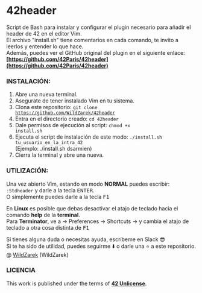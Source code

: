 # 42header

Script de Bash para instalar y configurar el plugin necesario para añadir el header de 42 en el editor Vim.<br>
El archivo "install.sh" tiene comentarios en cada comando, te invito a leerlos y entender lo que hace.<br>
Además, puedes ver el GitHub original del plugin en el siguiente enlace:
**[https://github.com/42Paris/42header](https://github.com/42Paris/42header)**

### INSTALACIÓN:

1. Abre una nueva terminal.
2. Asegurate de tener instalado Vim en tu sistema.
3. Clona este repositorio: <code>git clone https://github.com/WildZarek/42header</code>
4. Entra en el directorio creado: <code>cd 42header</code>
5. Dale permisos de ejecución al script: <code>chmod +x install.sh</code>
5. Ejecuta el script de instalación de este modo: 
    <code>./install.sh tu_usuario_en_la_intra_42</code>
    <br>(Ejemplo: ./install.sh dsarmien)
6. Cierra la terminal y abre una nueva.

### UTILIZACIÓN:

Una vez abierto Vim, estando en modo **NORMAL** puedes escribir: <code>:Stdheader</code> y darle a la tecla <kbd>ENTER</kbd>.<br>
O simplemente puedes darle a la tecla <kbd>F1</kbd>

En **Linux** es posible que debas desactivar el atajo de teclado hacia el comando **help** de la **terminal**.<br>
Para **Terminator**, ve a -> Preferences -> Shortcuts -> y cambia el atajo de teclado a otra cosa distinta de <kbd>F1</kbd>

Si tienes alguna duda o necesitas ayuda, escríbeme en Slack :sunglasses:<br>
Si te ha sido de utilidad, puedes seguirme :arrow_down: o darle una :star: a este repositorio.<br>
@ [WildZarek](https://github.com/WildZarek) (WildZarek)

### LICENCIA

This work is published under the terms of **[42 Unlicense](https://github.com/gcamerli/42unlicense)**.